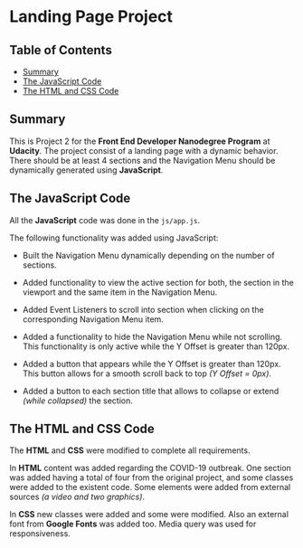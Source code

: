 # Landing Page Project

## Table of Contents

* [Summary](#summary)
* [The JavaScript Code](#the-js-code)
* [The HTML and CSS Code](html-and-css)

## Summary

This is Project 2 for the **Front End Developer Nanodegree Program** at **Udacity**. The project consist of a landing page with a dynamic behavior. There should be at least 4 sections and the Navigation Menu should be dynamically generated using **JavaScript**.

## The JavaScript Code

All the **JavaScript** code was done in the `js/app.js`.

The following functionality was added using JavaScript:
* Built the Navigation Menu dynamically depending on the number of sections.

* Added functionality to view the active section for both, the section in the viewport and the same item in the Navigation Menu.

* Added Event Listeners to scroll into section when clicking on the corresponding Navigation Menu item.

* Added a functionality to hide the Navigation Menu while not scrolling. This functionality is only active while the Y Offset is greater than 120px.

* Added a button that appears while the Y Offset is greater than 120px. This button allows for a smooth scroll back to top _(Y Offset = 0px)_.

* Added a button to each section title that allows to collapse or extend _(while collapsed)_ the section.

## The HTML and CSS Code

The **HTML** and **CSS** were modified to complete all requirements.

In **HTML** content was added regarding the COVID-19 outbreak. One section was added having a total of four from the original project, and some classes were added to the existent code. Some elements were added from external sources _(a video and two graphics)_.

In **CSS** new classes were added and some were modified. Also an external font from **Google Fonts** was added too. Media query was used for responsiveness. 
